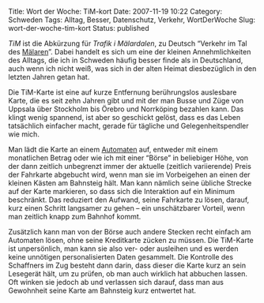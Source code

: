 Title: Wort der Woche: TiM-kort
Date: 2007-11-19 10:22
Category: Schweden
Tags: Alltag, Besser, Datenschutz, Verkehr, WortDerWoche
Slug: wort-der-woche-tim-kort
Status: published

*TiM* ist die Abkürzung für *Trafik i Mälardalen*, zu Deutsch “Verkehr
im Tal des [Mälaren](http://de.wikipedia.org/wiki/M%C3%A4laren)”. Dabei
handelt es sich um eine der kleinen Annehmlichkeiten des Alltags, die
ich in Schweden häufig besser finde als in Deutschland, auch wenn ich
nicht weiß, was sich in der alten Heimat diesbezüglich in den letzten
Jahren getan hat.

Die TiM-Karte ist eine auf kurze Entfernung berührungslos auslesbare
Karte, die es seit zehn Jahren gibt und mit der man Busse und Züge von
Uppsala über Stockholm bis Örebro und Norrköping bezahlen kann. Das
klingt wenig spannend, ist aber so geschickt gelöst, dass es das Leben
tatsächlich einfacher macht, gerade für tägliche und Gelegenheitspendler
wie mich.

Man lädt die Karte an einem
[Automaten](http://www.timinfo.se/Prisinfo/default.asp?page=pendlarautomaten)
auf, entweder mit einem monatlichen Betrag oder wie ich mit einer
“Börse” in beliebiger Höhe, von der dann zeitlich unbegrenzt immer der
aktuelle (zeitlich variierende) Preis der Fahrkarte abgebucht wird, wenn
man sie im Vorbeigehen an einen der kleinen Kästen am Bahnsteig hält.
Man kann nämlich seine übliche Strecke auf der Karte markieren, so dass
sich die Interaktion auf ein Minimum beschränkt. Das reduziert den
Aufwand, seine Fahrkarte zu lösen, darauf, kurz einen Schritt langsamer
zu gehen – ein unschätzbarer Vorteil, wenn man zeitlich knapp zum
Bahnhof kommt.

Zusätzlich kann man von der Börse auch andere Stecken recht einfach am
Automaten lösen, ohne seine Kreditkarte zücken zu müssen. Die TiM-Karte
ist unpersönlich, man kann sie also ver- oder ausleihen und es werden
keine unnötigen personalisierten Daten gesammelt. Die Kontrolle des
Schaffners im Zug besteht dann darin, dass dieser die Karte kurz an sein
Lesegerät hält, um zu prüfen, ob man auch wirklich hat abbuchen lassen.
Oft winken sie jedoch ab und verlassen sich darauf, dass man aus
Gewohnheit seine Karte am Bahnsteig kurz entwertet hat.

